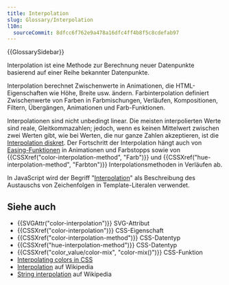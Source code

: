 ```yaml
---
title: Interpolation
slug: Glossary/Interpolation
l10n:
  sourceCommit: 8dfcc6f762e9a478a16dfc4ff4b8f5c8cdefab97
---
```


{{GlossarySidebar}}

Interpolation ist eine Methode zur Berechnung neuer Datenpunkte basierend auf einer Reihe bekannter Datenpunkte.

Interpolation berechnet Zwischenwerte in Animationen, die HTML-Eigenschaften wie Höhe, Breite usw. ändern. Farbinterpolation definiert Zwischenwerte von Farben in Farbmischungen, Verläufen, Kompositionen, Filtern, Übergängen, Animationen und Farb-Funktionen.

Interpolationen sind nicht unbedingt linear. Die meisten interpolierten Werte sind reale, Gleitkommazahlen; jedoch, wenn es keinen Mittelwert zwischen zwei Werten gibt, wie bei Werten, die nur ganze Zahlen akzeptieren, ist die [Interpolation diskret](/de/docs/Web/CSS/integer#interpolation). Der Fortschritt der Interpolation hängt auch von [Easing-Funktionen](/de/docs/Web/CSS/easing-function) in Animationen und Farbstopps sowie von {{CSSXref("color-interpolation-method", "Farb")}} und {{CSSXref("hue-interpolation-method", "Farbton")}} Interpolationsmethoden in Verläufen ab.

In JavaScript wird der Begriff "[Interpolation](/de/docs/Web/JavaScript/Reference/Template_literals#string_interpolation)" als Beschreibung des Austauschs von Zeichenfolgen in Template-Literalen verwendet.

## Siehe auch

- {{SVGAttr("color-interpolation")}} SVG-Attribut
- {{CSSXref("color-interpolation")}} CSS-Eigenschaft
- {{CSSXref("color-interpolation-method")}} CSS-Datentyp
- {{CSSXref("hue-interpolation-method")}} CSS-Datentyp
- {{CSSXref("color_value/color-mix", "color-mix()")}} CSS-Funktion
- [Interpolating colors in CSS](/de/docs/Web/CSS/color_value#interpolation)
- [Interpolation](https://en.wikipedia.org/wiki/Interpolation) auf Wikipedia
- [String interpolation](https://en.wikipedia.org/wiki/String_interpolation) auf Wikipedia
